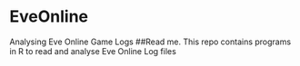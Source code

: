 EveOnline
=========

Analysing Eve Online Game Logs
##Read me. This repo contains programs in R to read and analyse Eve Online Log files
